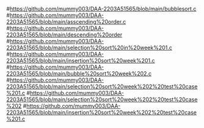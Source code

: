 #https://github.com/mummy003/DAA-2203A51565/blob/main/bubblesort.c
#https://github.com/mummy003/DAA-2203A51565/blob/main/asscending%20order.c
#https://github.com/mummy003/DAA-2203A51565/blob/main/descending%20order
#https://github.com/mummy003/DAA-2203A51565/blob/main/selection%20sort%20in%20week%201.c
#https://github.com/mummy003/DAA-2203A51565/blob/main/insertion%20sort%20week%201.c
#https://github.com/mummy003/DAA-2203A51565/blob/main/bubble%20sort%20week%202.c
#https://github.com/mummy003/DAA-2203A51565/blob/main/selection%20sort%20week%202%20test%20case%201.c
#https://github.com/mummy003/DAA-2203A51565/blob/main/selection%20sort%20week%202%20test%20case%202
#https://github.com/mummy003/DAA-2203A51565/blob/main/insertion%20sort%20week%202%20test%20case%201.c
